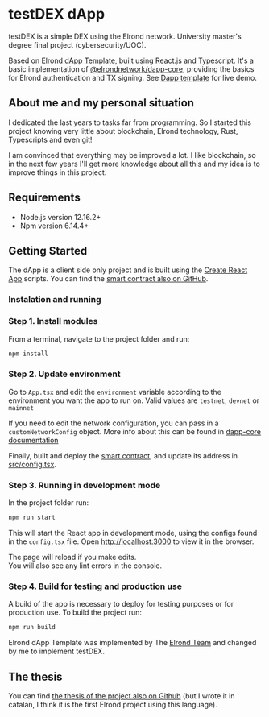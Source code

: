 # testDEX dApp

testDEX is a simple DEX using the Elrond network. University master's degree final project (cybersecurity/UOC).

Based on [Elrond dApp Template](https://github.com/ElrondNetwork/dapp-template), built using [React.js](https://reactjs.org/) and [Typescript](https://www.typescriptlang.org/). It's a basic implementation of [@elrondnetwork/dapp-core](https://www.npmjs.com/package/@elrondnetwork/dapp-core), providing the basics for Elrond authentication and TX signing. See [Dapp template](https://dapp-template.elrond.com/) for live demo.

## About me and my personal situation

I dedicated the last years to tasks far from programming. So I started this project knowing very little about blockchain, Elrond technology, Rust, Typescripts and even git!

I am convinced that everything may be improved a lot. I like blockchain, so in the next few years I'll get more knowledge about all this and my idea is to improve things in this project.

## Requirements

- Node.js version 12.16.2+
- Npm version 6.14.4+

## Getting Started

The dApp is a client side only project and is built using the [Create React App](https://create-react-app.dev) scripts. You can find the [smart contract also on GitHub](https://github.com/sergiogrubio/TFM_smart_contract).

### Instalation and running

### Step 1. Install modules

From a terminal, navigate to the project folder and run:

```bash
npm install
```

### Step 2. Update environment

Go to `App.tsx` and edit the `environment` variable according to the environment you want the app to run on.
Valid values are `testnet`, `devnet` or `mainnet`

If you need to edit the network configuration, you can pass in a `customNetworkConfig` object.
More info about this can be found in [dapp-core documentation](https://github.com/ElrondNetwork/dapp-core)

Finally, built and deploy the [smart contract](https://github.com/sergiogrubio/TFM_smart_contract), and update its address in [src/config.tsx](https://github.com/sergiogrubio/TFM_dapp/blob/master/src/config.tsx).

### Step 3. Running in development mode

In the project folder run:

```bash
npm run start
```

This will start the React app in development mode, using the configs found in the `config.tsx` file.
Open [http://localhost:3000](http://localhost:3000) to view it in the browser.

The page will reload if you make edits.\
You will also see any lint errors in the console.

### Step 4. Build for testing and production use

A build of the app is necessary to deploy for testing purposes or for production use.
To build the project run:

```bash
npm run build
```

Elrond dApp Template was implemented by The [Elrond Team](https://elrond.com/team/) and changed by me to implement testDEX.

## The thesis

You can find [the thesis of the project also on Github](https://github.com/sergiogrubio/TFM_latex) (but I wrote it in catalan, I think it is the first Elrond project using this language).
